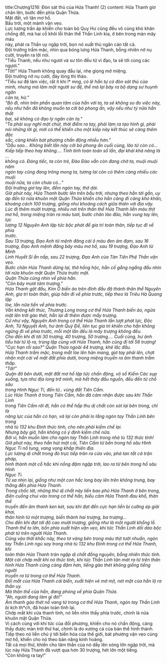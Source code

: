 title:Chương1216: Đòn sát thủ của Hứa Thanh! (2)
content:
Hứa Thanh giơ chân lên, bước đến phía Quận Thừa.<br>Mặt đất, vô tận mơ hồ.<br>Bầu trời, một mảnh vặn vẹo.<br>Lực lượng trấn áp khiến cho toàn bộ Quy Hư cũng đều vô cùng khó khăn<br>chống đỡ, mà hai cỗ khôi lỗi thân thể Thần Linh kia, ở bên trong màn mây máu<br>này, phát ra Thần uy ngập trời, bọn nó xuất thủ ngăn cản tất cả.<br>Đội trưởng trầm mặc, nhìn qua bóng lưng Hứa Thanh, bỗng nhiên nở nụ<br>cười, truyền ra lời nói.<br>"Tiểu Thanh, nếu như ngươi và sư tôn đều tử vì đạo, ta sẽ tới cùng các<br>ngươi."<br>"Tốt!" Hứa Thanh không quay đầu lại, nhẹ giọng mở miệng.<br>Đội trưởng nở nụ cười, đáy lòng thì thào.<br>"Tiểu sư đệ làm việc, rất ít khi l* m*ng, có lẽ hắn tự có đòn sát thủ của<br>mình, nhưng mà làm một người sư đệ, thế mà lại bày ra bộ dạng sư huynh ngăn<br>cản ta, hừ.”<br>"Bỏ đi, nhìn trên phần quan tâm của hắn với ta, ta sẽ không so đo việc này,<br>nếu như hắn đã không muốn ta cởi bỏ phong ấn, vậy nếu như tý nữa hắn thất<br>bại, sẽ không có đạo lý ngăn cản ta."<br>"Ta phải suy nghĩ một chút, thời điểm ra tay, phải làm ra tạo hình gì, phải<br>nói những lời gì, mới có thể khiến cho một kiếp này kết thúc sẽ càng thêm đặc<br>sắc, càng khiến bát phương chấn động nhiều hơn."<br>"Dẫu sao... Không biết lần này cởi bỏ phong ấn cuối cùng, lão tử còn có...<br>Kiếp tiếp theo hay không.... Tính tính toán toán số lần, đại khái khả năng là …<br>không có. Đáng tiếc, ta còn trẻ, Đào Đào vẫn còn đang chờ ta, muội muội năm<br>ngón tay cũng đang trông mong ta, tương lai còn có thêm càng nhiều các muội<br>muội nữa, ta còn chưa có..."<br>Đội trưởng giơ tay lên, đếm ngón tay, thở dài.<br>Giờ phút này, Hứa Thanh bước lên trên bầu trời, nhưng theo hắn tới gần, uy<br>áp đến từ nửa khuôn mặt Quận Thừa khiến cho hắn càng đi càng khó khăn,<br>khoảng cách 100 trượng, giống như khoảng cách giữa thiên với địa vậy.<br>Lúc đi thêm mười trượng, nhiều nơi trên thân thể Hứa Thanh liền máu thịt<br>mơ hồ, trong miệng tràn ra máu tươi, bước chân lảo đảo, hắn vung tay lên, lực<br>lượng 12 Nguyên Anh lập tức bộc phát để gia trì toàn thân, tiếp tục đi về phía<br>trước.<br>Sau 13 trượng, Đạo Anh từ mệnh đăng cái ô màu đen ảm đạm, sau 16<br>trượng, Đạo Anh mệnh đăng bảy màu mơ hồ, sau 19 trượng, Đạo Anh từ Minh<br>Linh Huyết Sí ẩn nấp, sau 22 trượng, Đạo Anh của Tàn Tiên Phệ Thần vặn vẹo.<br>Bước chân Hứa Thanh dừng lại, thở hồng hộc, hắn cố gắng ngẩng đầu nhìn<br>tới nửa khuôn mặt Quận Thừa trước mặt.<br>Quận Thừa cũng nhìn về phía hắn.<br>"Còn bảy mươi tám trượng."<br>Hứa Thanh gật đầu, Kim Ô biến ảo trên đỉnh đầu đã thành thân thể Nguyên<br>Anh, gia trì toàn thân, giúp hắn đi về phía trước, tiếp theo là Triêu Hà Quang lập<br>lòe, lần nữa tiến về phía trước.<br>Vẫn không kết thúc, Thương Long trong cơ thể Hứa Thanh biến ảo, ngửa<br>mặt lên trời gào thét, hắn lại đi thêm được mấy trượng.<br>Cứ như vậy, Nguyên Anh trong cơ thể Hứa Thanh lần lượt phát lực, Độc<br>Anh, Tử Nguyệt Anh, hư ảnh Quỷ Đế, liên tục gia trì khiến cho hắn không<br>ngừng đi về phía trước, mỗi một lần đều là mấy trượng không đều.<br>Cho đến khi đi tới 30 trượng, 40 trượng, 50 trượng.... Cuối cùng, hư ảnh<br>tiểu hài tử lộ ra, trùng lặp cùng với Hứa Thanh, hắn cũng đi tới 56 trượng!<br>"Cực hạn rồi sao?" Quận Thừa ngoài 44 trượng, khẽ lắc đầu.<br>Hứa Thanh trầm mặc, trong mắt lóe lên hàn mang, giơ tay phải lên, chợt<br>nhấn một cái về mặt đất phía dưới, trong miệng truyền ra âm thanh trầm thấp.<br>"Tới!"<br>Quận đô bên dưới, mặt đất mơ hồ lập tức chấn động, vô số Kiếm Các sụp<br>xuống, tựa như địa long trở mình, mà hết thảy đầu nguồn, đều đến từ chỗ sâu<br>trong Hình Ngục Ti, đến từ.. vùng đất Tiên Cấm.<br>Lúc Hứa Thanh ở trong Tiên Cấm, hắn đã cảm nhận được sau khi Thần Linh<br>trong Tiên Cấm rời đi, hắn có thể hấp thu dị chất còn sót lại bên trong, chỉ là<br>năng lực của hắn có hạn, vả lại còn phải lo lắng ngón tay Thần Linh bên trong<br>nhà tù 132 khu Đinh thức tỉnh, cho nên phải kiềm chế lại.<br>Nhưng bây giờ, hắn không có ý định kiềm chế nữa.<br>Bởi vì, hắn muốn làm cho ngón tay Thần Linh trong nhà tù 132 thức tỉnh!<br>Giờ phút này, theo hắn hút một cái, Tiên Cấm từ bên trong hố sâu Hình<br>Ngục Ti nổ tung, vang vọng khắp thiên địa.<br>Lực lượng dị chất trong đó trực tiếp tràn ra cửa vào, phá tan tất cả trận pháp,<br>hình thành một cỗ hắc khí nồng đậm ngập trời, lao ra từ bên trong hố sâu Hình<br>Ngục Ti.<br>Từ xa nhìn lại, giống như một con hắc long bay lên trên không trung, bay<br>thẳng đến phía Hứa Thanh.<br>Trong chốc lát, những thứ dị chất này liền bao phủ Hứa Thanh ở bên trong,<br>điên cuồng chui vào trong cơ thể hắn, biểu cảm Hứa Thanh đau khổ, thân thể<br>truyền đến âm thanh ken két, sau khi đạt đến cực hạn liền bị cưỡng ép giải khai,<br>thân hình từ một trượng, biến thành hai trượng, ba trượng...<br>Cho đến khi đạt tới độ cao mười trượng, giống như là một người khổng lồ.<br>Thanh thế to lớn, bốn phía xuất hiện vặn vẹo, khí tức Thần Linh dồi dào bộc<br>phát từ trên người Hứa Thanh.<br>Cũng vào thời khắc này, theo tơ vàng bên trong máu thịt tưới nhuần, ngón<br>tay Thần Linh ngủ say trong nhà tù 132 khu Đinh trong cơ thể Hứa Thanh, khi<br>toàn thân Hứa Thanh tràn ngập dị chất đồng nguyên, bỗng nhiên thức tỉnh.<br>Một cái chớp mắt khi nó thức tỉnh, khí tức Thần Linh tản mát ra từ trên thân<br>hình Hứa Thanh cũng càng đậm hơn, tiếng gào thét không giống tiếng người<br>truyền ra từ trong cơ thể Hứa Thanh.<br>Đôi mắt của Hứa Thanh cải biến, xuất hiện vẻ mờ mịt, nét mặt của hắn lộ ra<br>thần uy.<br>Mà thân thể của hắn, đang phóng về phía Quận Thừa.<br>"Ah, ngươi đang làm gì đó!"<br>Âm thanh gào thét nổ vang từ trong cơ thể Hứa Thanh, ngón tay Thần Linh<br>bị k*ch th*ch, đã hoàn toàn tỉnh lại.<br>Chớp mắt khi vừa thanh tỉnh, nó liền nhìn thấy phía trước, chính là nửa<br>khuôn mặt Quận Thừa.<br>Vị cách cùng với khí tức của đối phương, khiến cho nó chấn động, càng<br>thấy được màn trời thứ hai, chính là do xương cá của bản thể hình thành.<br>Tiếp theo nó liền chú ý tới biến hóa của thế giới, bát phương vặn vẹo cùng<br>mơ hồ, khiến cho nó theo bản năng kinh hoàng.<br>Tất cả mọi thứ, khiến cho tâm thần của nó dấy lên sóng lớn ngập trời, mà<br>lúc này Hứa Thanh đã vượt qua hơn 30 trượng, hét lớn một tiếng.<br>"Còn không ra tay!"